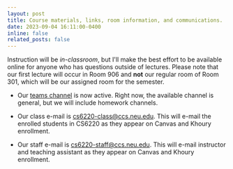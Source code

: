 ```yaml
---
layout: post
title: Course materials, links, room information, and communications.
date: 2023-09-04 16:11:00-0400
inline: false
related_posts: false
---
```


Instruction will be *in-classroom*, but I'll make the best effort to be available online for anyone who has questions outside of lectures. Please note that our first lecture will occur in Room 906 and **not** our regular room of Room 301, which will be our assigned room for the semester.

* Our [teams channel](https://teams.microsoft.com/l/channel/19%3aY043MpXT47Duh1mwK_TunPsNrVXGH8xgfnvCLO67rco1%40thread.tacv2/General?groupId=e31a60da-d05c-4951-8ba9-fa1c4cc69b09&tenantId=a8eec281-aaa3-4dae-ac9b-9a398b9215e7) is now active. Right now, the available channel is general, but we will include homework channels.

* Our class e-mail is [cs6220-class@ccs.neu.edu](mailto:cs6220-class.ccs.neu.edu). This will e-mail the enrolled students in CS6220 as they appear on Canvas and Khoury enrollment.

* Our staff e-mail is [cs6220-staff@ccs.neu.edu](mailto:cs6220-staff.ccs.neu.edu). This will e-mail instructor and teaching assistant as they appear on Canvas and Khoury enrollment. 


